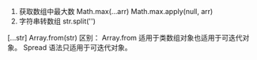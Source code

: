 <!--
 * @Author: your name
 * @Date: 2021-07-05 20:48:28
 * @LastEditTime: 2021-07-05 20:52:36
 * @LastEditors: Please set LastEditors
 * @Description: In User Settings Edit
 * @FilePath: /methodsAccumulation/JS/方法.md
-->
1. 获取数组中最大数
Math.max(...arr)
Math.max.apply(null, arr)
2. 字符串转数组
str.split('')
<!-- 一个可迭代对象（如字符串）转换为数组 -->
[...str]
Array.from(str)
区别：
Array.from 适用于类数组对象也适用于可迭代对象。
Spread 语法只适用于可迭代对象。